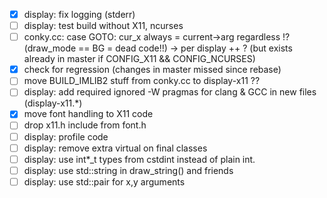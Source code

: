 - [X] display: fix logging (stderr)
- [ ] display: test build without X11, ncurses
- [ ] conky.cc: case GOTO: cur_x always = current->arg regardless !? (draw_mode == BG = dead code!!) -> per display ++ ? (but exists already in master if CONFIG_X11 && CONFIG_NCURSES)
- [X] check for regression (changes in master missed since rebase)
- [ ] move BUILD_IMLIB2 stuff from conky.cc to display-x11 ??
- [ ] display: add required ignored -W pragmas for clang & GCC in new files (display-x11.*)
- [X] move font handling to X11 code
- [ ] drop x11.h include from font.h
- [ ] display: profile code
- [ ] display: remove extra virtual on final classes
- [ ] display: use int*_t types from cstdint instead of plain int.
- [ ] display: use std::string in draw_string() and friends
- [ ] display: use std::pair for x,y arguments
